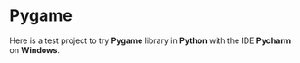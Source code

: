 # Pygame #
Here is a test project to try **Pygame** library in **Python** with the IDE **Pycharm** on **Windows**.
